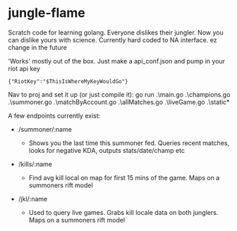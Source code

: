 # jungle-flame

Scratch code for learning golang. Everyone dislikes their jungler. Now you can dislike yours with science.
Currently hard coded to NA interface. ez change in the future

'Works' mostly out of the box. Just make a api_conf.json and pump in your riot api key
```
{"RiotKey":"$ThisIsWhereMyKeyWouldGo"}
```
Nav to proj and set it up (or just compile it):
go run .\main.go .\champions.go .\summoner.go .\matchByAccount.go .\allMatches.go .\liveGame.go  .\static\*

A few endpoints currently exist:
+ /summoner/:name
  + Shows you the last time this summoner fed. Queries recent matches, looks for negative KDA, outputs stats/date/champ etc

+ /kills/:name
  + Find avg kill local on map for first 15 mins of the game. Maps on a summoners rift model 
    
+ /jkl/:name
  + Used to query live games. Grabs kill locale data on both junglers. Maps on a summoners rift model

  

